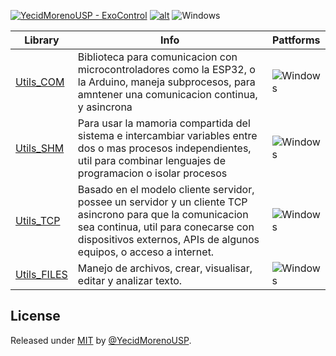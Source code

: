 [![YecidMorenoUSP - ExoControl](https://img.shields.io/static/v1?label=YecidMorenoUSP&message=MY_LIBS&color=blue&logo=github)](https://github.com/YecidMorenoUSP/MY_LIBS)
[![alt](https://img.shields.io/github/license/YecidMorenoUSP/MY_LIBS?color=blue)](LICENSE.md)
![Windows](https://img.shields.io/badge/Windows-x64%20\|%20x86-blue?style=flat&logo=windows)


|Library|Info|Pattforms
|------|---|------|
|[Utils_COM](https://github.com/YecidMorenoUSP/MY_LIBS/tree/main/Utils_COM)   | Biblioteca para comunicacion con microcontroladores como la ESP32, o la Arduino, maneja subprocesos, para amntener una comunicacion continua, y asincrona |![Windows](https://img.shields.io/badge/Windows-x64%20\|%20x86-blue?style=flat&logo=windows)|
|[Utils_SHM](https://github.com/YecidMorenoUSP/MY_LIBS/tree/main/Utils_SHM)   | Para usar la mamoria compartida del sistema e intercambiar variables entre dos o mas procesos independientes, util para combinar lenguajes de programacion o isolar procesos |![Windows](https://img.shields.io/badge/Windows-x64%20\|%20x86-blue?style=flat&logo=windows)|
|[Utils_TCP](https://github.com/YecidMorenoUSP/MY_LIBS/tree/main/Utils_TCP)   | Basado en el modelo cliente servidor, possee un servidor y un cliente TCP asincrono para que la comunicacion sea continua, util para conecarse con dispositivos externos, APIs de algunos equipos, o acceso a internet.  |![Windows](https://img.shields.io/badge/Windows-x64%20\|%20x86-blue?style=flat&logo=windows)|
|[Utils_FILES](https://github.com/YecidMorenoUSP/MY_LIBS/tree/main/Utils_FILES) | Manejo de archivos, crear, visualisar, editar y analizar texto. |![Windows](https://img.shields.io/badge/Windows-x64%20\|%20x86-blue?style=flat&logo=windows)|



## License

Released under [MIT](LICENSE) by [@YecidMorenoUSP](https://github.com/YecidMorenoUSP).
  